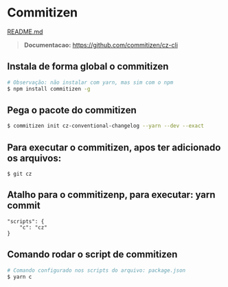 # Commitizen

[README.md](../README.md)

> **Documentacao:** https://github.com/commitizen/cz-cli

## Instala de forma global o commitizen

```bash
# Observação: não instalar com yarn, mas sim com o npm
$ npm install commitizen -g
```

## Pega o pacote do commitizen

```bash
$ commitizen init cz-conventional-changelog --yarn --dev --exact
```

## Para executar o commitizen, apos ter adicionado os arquivos:

```
$ git cz
```

## Atalho para o commitizenp, para executar: yarn commit

```
"scripts": {
    "c": "cz"
}
```

## Comando rodar o script de commitizen

```bash
# Comando configurado nos scripts do arquivo: package.json
$ yarn c
```
